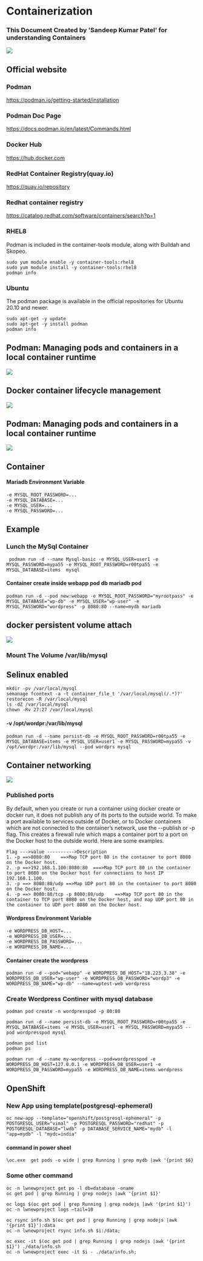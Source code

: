 # Containerization
### This Document Created by 'Sandeep Kumar Patel' for understanding Containers 
![](https://developers.redhat.com/sites/default/files/styles/article_feature/public/blog/2018/08/podman-logo-source-1.png?itok=FNzmSODk)
## Official website
### Podman 
https://podman.io/getting-started/installation
### Podman Doc Page
https://docs.podman.io/en/latest/Commands.html
### Docker Hub
https://hub.docker.com
### RedHat Container Registry(quay.io)
https://quay.io/repository
### Redhat container registry
https://catalog.redhat.com/software/containers/search?p=1

### RHEL8
Podman is included in the container-tools module, along with Buildah and Skopeo.
```
sudo yum module enable -y container-tools:rhel8
sudo yum module install -y container-tools:rhel8
podman info
```
### Ubuntu
The podman package is available in the official repositories for Ubuntu 20.10 and newer.
```
sudo apt-get -y update
sudo apt-get -y install podman
podman info
```
## Podman: Managing pods and containers in a local container runtime
![](https://developers.redhat.com/blog/wp-content/uploads/2019/01/podman-pod-architecture.png)
## Docker container lifecycle management
![](https://blog.kakaocdn.net/dn/cCeXhL/btq8b2w2tyH/nE2s8ocHe7n6YArIJOFm60/img.png)

## Podman: Managing pods and containers in a local container runtime
![](https://darumatic.com/media/blog_pics/2020_01/Docker_vs_Podman.png)

## Container
#### Mariadb Environment Variable
``` 
-e MYSQL_ROOT_PASSWORD=... 
-e MYSQL_DATABASE=...
-e MYSQL_USER=... 
-e MYSQL_PASSWORD=... 
```
## Example
### Lunch the MySql Container
```
 podman run -d --name Mysql-basic -e MYSQL_USER=user1 -e MYSQL_PASSWORD=mypa55 -e MYSQL_ROOT_PASSWORD=r00tpa55 -e MYSQL_DATABASE=items  mysql
```
#### Container create inside webapp pod db mariadb pod 
``` 
podman run -d --pod new:webapp -e MYSQL_ROOT_PASSWORD="myrootpass" -e MYSQL_DATABASE="wp-db" -e MYSQL_USER="wp-user" -e MYSQL_PASSWORD="wordpress" -p 8080:80 --name=mydb mariadb
```
## docker persistent volume attach
![](https://miro.medium.com/max/624/1*j0g82wL5oUl3dgwIXZBIpA.png)
### Mount The Volume /var/lib/mysql
## Selinux enabled
```
mkdir -pv /var/local/mysql
semanage fcontext -a -t container_file_t '/var/local/mysql(/.*)?'
restorecon -R /var/local/mysql
ls -dZ /var/local/mysql
chown -Rv 27:27 /var/local/mysql
```
#### -v /opt/wordpr:/var/lib/mysql
```
podman run -d --name persist-db -e MYSQL_ROOT_PASSWORD=r00tpa55 -e MYSQL_DATABASE=items -e MYSQL_USER=user1 -e MYSQL_PASSWORD=mypa55 -v /opt/wordpr:/var/lib/mysql --pod wordprs mysql
```
## Container networking
![](https://net.cloudinfrastructureservices.co.uk/wp-content/uploads/2021/08/docker-architecture.png)
### Published ports
By default, when you create or run a container using docker create or docker run, it does not publish any of its ports to the outside world. To make a port available to services outside of Docker, or to Docker containers which are not connected to the container’s network, use the --publish or -p flag. This creates a firewall rule which maps a container port to a port on the Docker host to the outside world. Here are some examples.
```
Flag --->value ---------->Description
1. -p ==>8080:80	==>Map TCP port 80 in the container to port 8080 on the Docker host.
2. -p ==>192.168.1.100:8080:80	===>Map TCP port 80 in the container to port 8080 on the Docker host for connections to host IP 192.168.1.100.
3. -p ==> 8080:80/udp ==>Map UDP port 80 in the container to port 8080 on the Docker host.
4. -p ==> 8080:80/tcp -p 8080:80/udp	==>Map TCP port 80 in the container to TCP port 8080 on the Docker host, and map UDP port 80 in the container to UDP port 8080 on the Docker host.
```
#### Wordpress Environment Variable 
```
-e WORDPRESS_DB_HOST=...
-e WORDPRESS_DB_USER=...
-e WORDPRESS_DB_PASSWORD=...
-e WORDPRESS_DB_NAME=...
```
#### Container create the wordpress
``` 
podman run -d --pod="webapp" -e WORDPRESS_DB_HOST="18.223.3.38" -e WORDPRESS_DB_USER="wp-user" -e WORDPRESS_DB_PASSWORD="wordp3" -e WORDPRESS_DB_NAME="wp-db" --name=wptest-web wordpress
```

### Create Wordpress Continer with mysql database
```
podman pod create -n wordpresspod -p 80:80

podman run -d --name persist-db -e MYSQL_ROOT_PASSWORD=r00tpa55 -e MYSQL_DATABASE=items -e MYSQL_USER=user1 -e MYSQL_PASSWORD=mypa55 --pod wordpresspod mysql

podman pod list
podman ps

podman run -d --name my-wordpress --pod=wordpresspod -e WORDPRESS_DB_HOST=127.0.0.1 -e WORDPRESS_DB_USER=user1 -e WORDPRESS_DB_PASSWORD=mypa55 -e WORDPRESS_DB_NAME=items wordpress
```
## OpenShift
### New App using template(postgresql-ephemeral)
```
oc new-app --template="openshift/postgresql-ephemeral" -p POSTGRESQL_USER="vimal" -p POSTGRESQL_PASSWORD="redhat" -p POSTGRESQL_DATABASE="lwdb" -p DATABASE_SERVICE_NAME="mydb" -l "app=mydb" -l "mydc=india"
```
#### command in power sheel
```
\oc.exe  get pods -o wide | grep Running | grep mydb |awk '{print $6}
```
### Some other command
```
oc -n lwnewproject get po -l db=database -oname
oc get pod | grep Running | grep nodejs |awk '{print $1}'

oc logs $(oc get pod | grep Running | grep nodejs |awk '{print $1}')
oc -n lwnewproject logs –tail=10

oc rsync info.sh $(oc get pod | grep Running | grep nodejs |awk '{print $1}'):data
oc -n lwnewproject rsync info.sh $i:/data;

oc exec -it $(oc get pod | grep Running | grep nodejs |awk '{print $1}') ./data/info.sh
oc -n lwnewproject exec -it $i - ./data/info.sh; 
```
